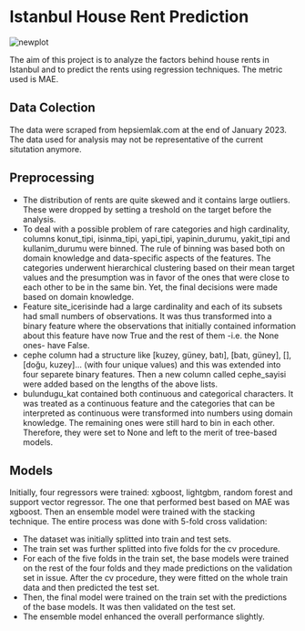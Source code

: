 # Istanbul House Rent Prediction
![newplot](https://user-images.githubusercontent.com/95041952/215736778-2ee10353-65f0-4395-933a-b3c50559b6f7.png)


The aim of this project is to analyze the factors behind house rents in Istanbul and to predict the rents using regression techniques. The metric used is MAE.

## Data Colection
The data were scraped from hepsiemlak.com at the end of January 2023. The data used for analysis may not be representative of the current situtation anymore.

## Preprocessing
* The distribution of rents are quite skewed and it contains large outliers. These were dropped by setting a treshold on the target before the analysis.
* To deal with a possible problem of rare categories and high cardinality, columns konut_tipi, isinma_tipi, yapi_tipi, yapinin_durumu, yakit_tipi and kullanim_durumu were binned. The rule of binning was based both on domain knowledge and data-specific aspects of the features. The categories underwent hierarchical clustering based on their mean target values and the presumption was in favor of the ones that were close to each other to be in the same bin. Yet, the final decisions were made based on domain knowledge. 
* Feature site_icerisinde had a large cardinality and each of its subsets had small numbers of observations. It was thus transformed into a binary feature where the observations that initially contained information about this feature have now True and the rest of them -i.e. the None ones- have False.
* cephe column had a structure like [kuzey, güney, batı], [batı, güney], [], [doğu, kuzey]... (with four unique values) and this was extended into four separete binary features. Then a new column called cephe_sayisi were added based on the lengths of the above lists. 
* bulundugu_kat contained both continuous and categorical characters. It was treated as a continuous feature and the categories that can be interpreted as continuous were transformed into numbers using domain knowledge. The remaining ones were still hard to bin in each other. Therefore, they were set to None and left to the merit of tree-based models.

## Models
Initially, four regressors were trained: xgboost, lightgbm, random forest and support vector regressor. The one that performed best based on MAE was xgboost. Then an ensemble model were trained with the stacking technique. The entire process was done with 5-fold cross validation: 
* The dataset was initially splitted into train and test sets. 
* The train set was further splitted into five folds for the cv procedure.
* For each of the five folds in the train set, the base models were trained on the rest of the four folds and they made predictions on the validation set in issue. After the cv procedure, they were fitted on the whole train data and then predicted the test set. 
* Then, the final model were trained on the train set with the predictions of the base models. It was then validated on the test set.
* The ensemble model enhanced the overall performance slightly. 
